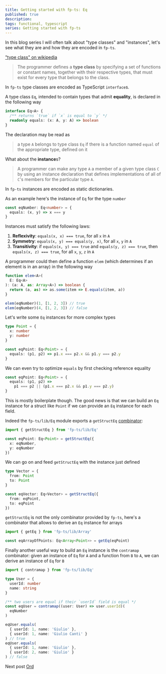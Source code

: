 ```yaml
---
title: Getting started with fp-ts: Eq
published: true
description:
tags: functional, typescript
series: Getting started with fp-ts
---
```


In this blog series I will often talk about "type classes" and "instances", let's see what they are and how they are encoded in `fp-ts`.

["type class" on wikipedia](https://en.wikipedia.org/wiki/Type_class)

> The programmer defines a **type class** by specifying a set of functions or constant names, together with their respective types, that must exist for every type that belongs to the class.

In `fp-ts` type classes are encoded as TypeScript `interface`s.

A type class `Eq`, intended to contain types that admit **equality**, is declared in the following way

```ts
interface Eq<A> {
  /** returns `true` if `x` is equal to `y` */
  readonly equals: (x: A, y: A) => boolean
}
```

The declaration may be read as

> a type `A` belongs to type class `Eq` if there is a function named `equal` of the appropriate type, defined on it

What about the **instance**s?

> A programmer can make any type `A` a member of a given type class `C` by using an instance declaration that defines implementations of all of `C`'s members for the particular type `A`.

In `fp-ts` instances are encoded as static dictionaries.

As an example here's the instance of `Eq` for the type `number`

```ts
const eqNumber: Eq<number> = {
  equals: (x, y) => x === y
}
```

Instances must satisfy the following laws:

1. **Reflexivity**: `equals(x, x) === true`, for all `x` in `A`
2. **Symmetry**: `equals(x, y) === equals(y, x)`, for all `x`, `y` in `A`
3. **Transitivity**: if `equals(x, y) === true` and `equals(y, z) === true`, then `equals(x, z) === true`, for all `x`, `y`, `z` in `A`

A programmer could then define a function `elem` (which determines if an element is in an array) in the following way

```ts
function elem<A>(
  E: Eq<A>
): (a: A, as: Array<A>) => boolean {
  return (a, as) => as.some(item => E.equals(item, a))
}

elem(eqNumber)(1, [1, 2, 3]) // true
elem(eqNumber)(4, [1, 2, 3]) // false
```

Let's write some `Eq` instances for more complex types

```ts
type Point = {
  x: number
  y: number
}

const eqPoint: Eq<Point> = {
  equals: (p1, p2) => p1.x === p2.x && p1.y === p2.y
}
```

We can even try to optimize `equals` by first checking reference equality

```ts
const eqPoint: Eq<Point> = {
  equals: (p1, p2) =>
    p1 === p2 || (p1.x === p2.x && p1.y === p2.y)
}
```

This is mostly boilerplate though. The good news is that we can build an `Eq` instance for a struct like `Point` if we can provide an `Eq` instance for each field.

Indeed the `fp-ts/lib/Eq` module exports a `getStructEq` [combinator](https://dev.to/gcanti/functional-design-combinators-14pn):

```ts
import { getStructEq } from 'fp-ts/lib/Eq'

const eqPoint: Eq<Point> = getStructEq({
  x: eqNumber,
  y: eqNumber
})
```

We can go on and feed `getStructEq` with the instance just defined

```ts
type Vector = {
  from: Point
  to: Point
}

const eqVector: Eq<Vector> = getStructEq({
  from: eqPoint,
  to: eqPoint
})
```

`getStructEq` is not the only combinator provided by `fp-ts`, here's a combinator that allows to derive an `Eq` instance for arrays

```ts
import { getEq } from 'fp-ts/lib/Array'

const eqArrayOfPoints: Eq<Array<Point>> = getEq(eqPoint)
```

Finally another useful way to build an `Eq` instance is the `contramap` combinator: given an instance of `Eq` for `A` and a function from `B` to `A`, we can derive an instance of `Eq` for `B`

```ts
import { contramap } from 'fp-ts/lib/Eq'

type User = {
  userId: number
  name: string
}

/** two users are equal if their `userId` field is equal */
const eqUser = contramap((user: User) => user.userId)(
  eqNumber
)

eqUser.equals(
  { userId: 1, name: 'Giulio' },
  { userId: 1, name: 'Giulio Canti' }
) // true
eqUser.equals(
  { userId: 1, name: 'Giulio' },
  { userId: 2, name: 'Giulio' }
) // false
```

Next post [Ord](https://dev.to/gcanti/getting-started-with-fp-ts-ord-5f1e)
